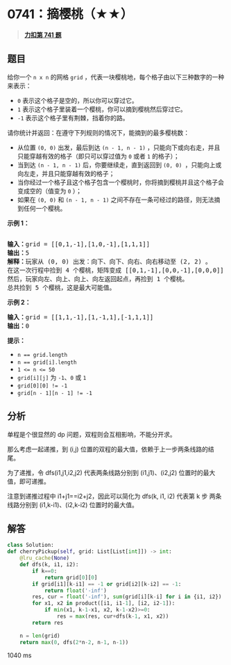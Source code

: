 # 0741：摘樱桃（★★）


> <u>**[力扣第 741 题](https://leetcode.cn/problems/cherry-pickup/)**</u>

## 题目

<p>给你一个 <code>n x n</code> 的网格 <code>grid</code> ，代表一块樱桃地，每个格子由以下三种数字的一种来表示：</p>

<ul>
<li><code>0</code> 表示这个格子是空的，所以你可以穿过它。</li>
<li><code>1</code> 表示这个格子里装着一个樱桃，你可以摘到樱桃然后穿过它。</li>
<li><code>-1</code> 表示这个格子里有荆棘，挡着你的路。</li>
</ul>

<p>请你统计并返回：在遵守下列规则的情况下，能摘到的最多樱桃数：</p>

<ul>
<li>从位置 <code>(0, 0)</code> 出发，最后到达 <code>(n - 1, n - 1)</code> ，只能向下或向右走，并且只能穿越有效的格子（即只可以穿过值为 <code>0</code> 或者 <code>1</code> 的格子）；</li>
<li>当到达 <code>(n - 1, n - 1)</code> 后，你要继续走，直到返回到 <code>(0, 0) </code>，只能向上或向左走，并且只能穿越有效的格子；</li>
<li>当你经过一个格子且这个格子包含一个樱桃时，你将摘到樱桃并且这个格子会变成空的（值变为 <code>0</code> ）；</li>
<li>如果在 <code>(0, 0)</code> 和 <code>(n - 1, n - 1)</code> 之间不存在一条可经过的路径，则无法摘到任何一个樱桃。</li>
</ul>



<p><strong>示例 1：</strong></p>
<img alt="" src="https://assets.leetcode.com/uploads/2020/12/14/grid.jpg" />
<pre>
<b>输入：</b>grid = [[0,1,-1],[1,0,-1],[1,1,1]]
<b>输出：</b>5
<b>解释：</b>玩家从 (0, 0) 出发：向下、向下、向右、向右移动至 (2, 2) 。
在这一次行程中捡到 4 个樱桃，矩阵变成 [[0,1,-1],[0,0,-1],[0,0,0]] 。
然后，玩家向左、向上、向上、向左返回起点，再捡到 1 个樱桃。
总共捡到 5 个樱桃，这是最大可能值。
</pre>

<p><strong>示例 2：</strong></p>

<pre>
<b>输入：</b>grid = [[1,1,-1],[1,-1,1],[-1,1,1]]
<b>输出：</b>0
</pre>



<p><strong>提示：</strong></p>

<ul>
<li><code>n == grid.length</code></li>
<li><code>n == grid[i].length</code></li>
<li><code>1 &lt;= n &lt;= 50</code></li>
<li><code>grid[i][j]</code> 为 <code>-1</code>、<code>0</code> 或 <code>1</code></li>
<li><code>grid[0][0] != -1</code></li>
<li><code>grid[n - 1][n - 1] != -1</code></li>
</ul>


## 分析

单程是个很显然的 dp 问题，双程则会互相影响，不能分开求。

那么考虑一起递推，到 (i,j) 位置的双程的最大值，依赖于上一步两条线路的结尾。

为了递推，令 dfs(i1,j1,i2,j2) 代表两条线路分别到 (i1,j1)、(i2,j2) 位置时的最大值，即可递推。

注意到递推过程中 i1+j1==i2+j2，因此可以简化为 dfs(k, i1, i2) 代表第 k 步
两条线路分别到 (i1,k-i1)、(i2,k-i2) 位置时的最大值。

## 解答

```python
class Solution:
def cherryPickup(self, grid: List[List[int]]) -> int:
    @lru_cache(None)
    def dfs(k, i1, i2):
        if k==0:
            return grid[0][0]
        if grid[i1][k-i1] == -1 or grid[i2][k-i2] == -1:
            return float('-inf')
        res, cur = float('-inf'), sum(grid[i][k-i] for i in {i1, i2})
        for x1, x2 in product([i1, i1-1], [i2, i2-1]):
            if min(x1, k-1-x1, x2, k-1-x2)>=0:
                res = max(res, cur+dfs(k-1, x1, x2))
        return res
    
    n = len(grid)
    return max(0, dfs(2*n-2, n-1, n-1))
```
1040 ms

